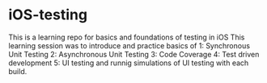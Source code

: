 # iOS-testing
This is a learning repo for basics and foundations of testing in iOS
This learning session was to introduce and practice basics of 
1: Synchronous Unit Testing
2: Asynchronous Unit Testing
3: Code Coverage
4: Test driven development
5: UI testing and runnig simulations of UI testing with each build.
